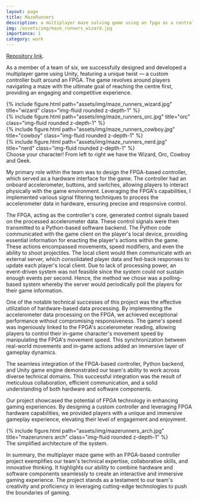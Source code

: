 ```yaml
---
layout: page
title: MazeRunners
description: a multiplayer maze solving game using an fpga as a controller!
img: /assets/img/maze_runners_wizard.jpg
importance: 1
category: work
---
```


<a href="https://github.com/Zsombito/infoprog-cw">Repository link</a>.

As a member of a team of six, we successfully designed and developed a multiplayer game using Unity, featuring a unique twist — a custom controller built around an FPGA. The game revolves around players navigating a maze with the ultimate goal of reaching the centre first, providing an engaging and competitive experience.

<div class="row">
    <div class="col-sm">
        {% include figure.html path="assets/img/maze_runners_wizard.jpg" title="wizard" class="img-fluid rounded z-depth-1" %}
    </div>
    <div class="col-sm">
        {% include figure.html path="assets/img/maze_runners_orc.jpg" title="orc" class="img-fluid rounded z-depth-1" %}
    </div>
    <div class="col-sm">
        {% include figure.html path="assets/img/maze_runners_cowboy.jpg" title="cowboy" class="img-fluid rounded z-depth-1" %}
    </div>
    <div class="col-sm">
        {% include figure.html path="assets/img/maze_runners_nerd.jpg" title="nerd" class="img-fluid rounded z-depth-1" %}
    </div>
</div>
<div class="caption">
    Choose your character! From left to right we have the Wizard, Orc, Cowboy and Geek.
</div>

My primary role within the team was to design the FPGA-based controller, which served as a hardware interface for the game. The controller had an onboard accelerometer, buttons, and switches, allowing players to interact physically with the game environment. Leveraging the FPGA's capabilities, I implemented various signal filtering techniques to process the accelerometer data in hardware, ensuring precise and responsive control.

The FPGA, acting as the controller's core, generated control signals based on the processed accelerometer data. These control signals were then transmitted to a Python-based software backend. The Python code communicated with the game client on the player's local device, providing essential information for enacting the player's actions within the game. These actions encompassed movements, speed modifiers, and even the ability to shoot projectiles. The local client would then communicate with an external server, which consolidated player data and fed-back responses to update each player's local client. Due to lack of processing power, an event-driven system was not feasible since the system could not sustain enough events per second. Hence, the method we chose was a polling-based system whereby the server would periodically poll the players for their game information.

One of the notable technical successes of this project was the effective utilization of hardware-based data processing. By implementing the accelerometer data processing on the FPGA, we achieved exceptional performance without compromising responsiveness. The game's speed was ingeniously linked to the FPGA's accelerometer reading, allowing players to control their in-game character's movement speed by manipulating the FPGA's movement speed. This synchronization between real-world movements and in-game actions added an immersive layer of gameplay dynamics.

The seamless integration of the FPGA-based controller, Python backend, and Unity game engine demonstrated our team's ability to work across diverse technical domains. This successful integration was the result of meticulous collaboration, efficient communication, and a solid understanding of both hardware and software components.

Our project showcased the potential of FPGA technology in enhancing gaming experiences. By designing a custom controller and leveraging FPGA hardware capabilities, we provided players with a unique and immersive gameplay experience, elevating their level of engagement and enjoyment.

<div class="row">
    <div class="col-sm">
        {% include figure.html path="assets/img/mazerunners_arch.jpg" title="mazerunners arch" class="img-fluid rounded z-depth-1" %}
    </div>
</div>
<div class="caption">
    The simplified architecture of the system.
</div>

In summary, the multiplayer maze game with an FPGA-based controller project exemplifies our team's technical expertise, collaborative skills, and innovative thinking. It highlights our ability to combine hardware and software components seamlessly to create an interactive and immersive gaming experience. The project stands as a testament to our team's creativity and proficiency in leveraging cutting-edge technologies to push the boundaries of gaming.


